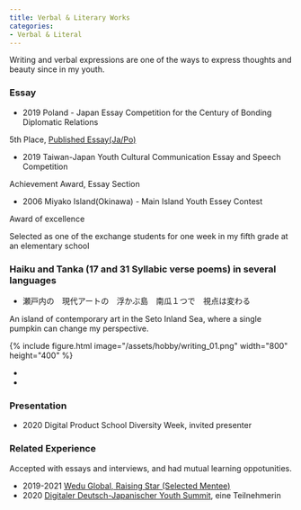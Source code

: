 ```yaml
---
title: Verbal & Literary Works
categories:
- Verbal & Literal
---
```


Writing and verbal expressions are one of the ways to express thoughts and beauty since in my youth.



<!-- more -->
### Essay
* 2019 Poland - Japan Essay Competition for the Century of Bonding Diplomatic Relations 

5th Place, [Published Essay(Ja/Po)](https://jpya.or.jp/ja/essaybook100yearanniversary/?fbclid=IwAR0SzSx6VSCblIBN87oWfzb3dBsDzXmn62247LG3Td8FlcD9IZtXoyF9ZrU)
<br>
* 2019 Taiwan-Japan Youth Cultural Communication Essay and Speech Competition

Achievement Award, Essay Section
<br>
* 2006 Miyako Island(Okinawa) - Main Island Youth Essey Contest

Award of excellence

Selected as one of the exchange students for one week in my fifth grade at an elementary school

### Haiku and Tanka (17 and 31 Syllabic verse poems) in several languages
* 瀬戸内の　現代アートの　浮かぶ島　南瓜１つで　視点は変わる

An island of contemporary art in the Seto Inland Sea, where a single pumpkin can change my perspective.

{% include figure.html image="/assets/hobby/writing_01.png"  width="800" height="400"  %}

* 

*

### Presentation
* 2020 Digital Product School Diversity Week, invited presenter

### Related Experience

Accepted with essays and interviews, and had mutual learning oppotunities.

* 2019-2021 [Wedu Global, Raising Star (Selected Mentee)](https://www.weduglobal.org/rising-star/)
* 2020 [Digitaler Deutsch-Japanischer Youth Summit](https://djjg.org/digitaler-deutsch-japanischer-youth-summit/), eine Teilnehmerin
